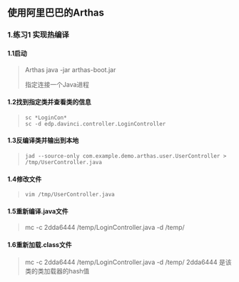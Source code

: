 ## 使用阿里巴巴的Arthas

### 1.练习1 实现热编译

#### 1.1启动

> Arthas java -jar arthas-boot.jar
>
> 指定连接一个Java进程

#### 1.2找到指定类并查看类的信息

> ```shell
> sc *LoginCon*
> sc -d edp.davinci.controller.LoginController
> ```

#### 1.3反编译类并输出到本地

> ```shell
> jad --source-only com.example.demo.arthas.user.UserController > /tmp/UserController.java
> ```

#### 1.4修改文件

> ```shell
> vim /tmp/UserController.java
> ```

#### 1.5重新编译.java文件

>  mc -c 2dda6444  /temp/LoginController.java    -d /temp/

#### 1.6重新加载.class文件

>  mc -c 2dda6444  /temp/LoginController.java    -d /temp/  2dda6444 是该类的类加载器的hash值
>
> 